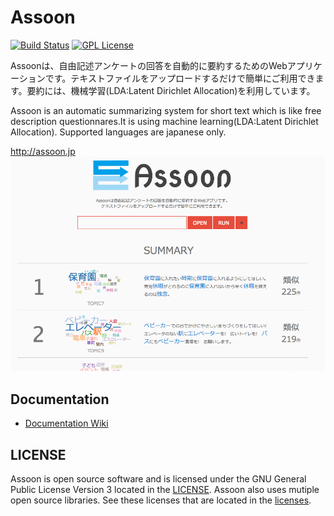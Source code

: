 # Assoon
[![Build Status](https://travis-ci.org/y-ota/Assoon.svg?branch=master)](https://travis-ci.org/y-ota/Assoon)
[![GPL License](https://img.shields.io/badge/license-GPLv3-blue.svg?style=flat)](LICENSE)

Assoonは、自由記述アンケートの回答を自動的に要約するためのWebアプリケーションです。テキストファイルをアップロードするだけで簡単にご利用できます。要約には、機械学習(LDA:Latent Dirichlet Allocation)を利用しています。

Assoon is an automatic summarizing system for short text which is like free description questionnares.It is using machine learning(LDA:Latent Dirichlet Allocation).
Supported languages are japanese only.

http://assoon.jp
![Sample screenshot 1](/readme/screenshot1.png)

## Documentation
- [Documentation Wiki](https://github.com/y-ota/Assoon/wiki)

## LICENSE
Assoon is open source software and is licensed under the GNU General Public License Version 3 located in the [LICENSE](https://github.com/y-ota/Assoon/blob/master/LICENSE).
Assoon also uses mutiple open source libraries. See these licenses that are located in the [licenses](https://github.com/y-ota/Assoon/blob/master/licenses).
